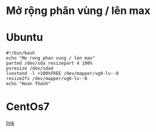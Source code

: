 # Mở rộng phân vùng / lên max 
# Ubuntu
```shell
#!/bin/bash
echo "Mo rong phan vung / len max"
parted /dev/sda resizepart 4 100%
pvresize /dev/sda4
lvextend -l +100%FREE /dev/mapper/vg0-lv--0
resize2fs /dev/mapper/vg0-lv--0
echo "Hoan Thanh"
```
# CentOs7
[link](https://tailieu.tgs.com.vn/mo-rong-dung-luong-o-cung-cua-may-ao-centos-tren-vmware/)
